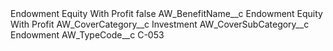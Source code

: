 <?xml version="1.0" encoding="UTF-8"?>
<CustomMetadata xmlns="http://soap.sforce.com/2006/04/metadata" xmlns:xsi="http://www.w3.org/2001/XMLSchema-instance" xmlns:xsd="http://www.w3.org/2001/XMLSchema">
    <label>Endowment Equity With Profit</label>
    <protected>false</protected>
    <values>
        <field>AW_BenefitName__c</field>
        <value xsi:type="xsd:string">Endowment Equity With Profit</value>
    </values>
    <values>
        <field>AW_CoverCategory__c</field>
        <value xsi:type="xsd:string">Investment</value>
    </values>
    <values>
        <field>AW_CoverSubCategory__c</field>
        <value xsi:type="xsd:string">Endowment</value>
    </values>
    <values>
        <field>AW_TypeCode__c</field>
        <value xsi:type="xsd:string">C-053</value>
    </values>
</CustomMetadata>
